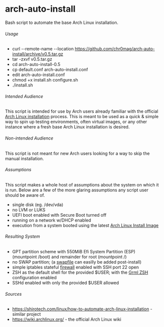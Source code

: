 # arch-auto-install
Bash script to automate the base Arch Linux installation.

###### Usage
* curl --remote-name --location https://github.com/chr0mag/arch-auto-install/archive/v0.5.tar.gz
* tar -zxvf v0.5.tar.gz
* cd arch-auto-install-0.5
* cp default.conf arch-auto-install.conf
* edit arch-auto-install.conf
* chmod +x install.sh configure.sh
* ./install.sh

###### Intended Audience
This script is intended for use by Arch users already familiar with the official [Arch Linux installation](https://wiki.archlinux.org/index.php/Installation_guide) process. This is meant to be used as a quick & simple way to spin up testing environments, often virtual images, or any other instance where a fresh base Arch Linux installation is desired.

###### Non-intended Audience
This script is not meant for new Arch users looking for a way to skip the manual installation.

###### Assumptions
This script makes a whole host of assumptions about the system on which it is run.  Below are a few of the more glaring assumptions any script user should be aware of.
* single disk (eg. /dev/vda)
* no LVM or LUKS
* UEFI boot enabled with Secure Boot turned off
* running on a network w/DHCP enabled
* execution from a system booted using the latest [Arch Linux Install Image](https://www.archlinux.org/download/)

###### Resulting System
* GPT partition scheme with 550MiB Efi System Partition (ESP) (mountpoint /boot) and remainder for root (mountpoint /)
* no SWAP partition; (a [swapfile](https://wiki.archlinux.org/index.php/Swap#Swap_file) can easilly be added post-install)
* simple iptables stateful [firewall](https://wiki.archlinux.org/index.php/Simple_stateful_firewall) enabled with SSH port 22 open
* ZSH as the default shell for the provided $USER; with the [Grml ZSH](https://grml.org/zsh/) configuration enabled
* SSHd enabled with only the provided $USER allowed

###### Sources
* https://shirotech.com/linux/how-to-automate-arch-linux-installation - similar project
* https://wiki.archlinux.org/ - the official Arch Linux wiki
